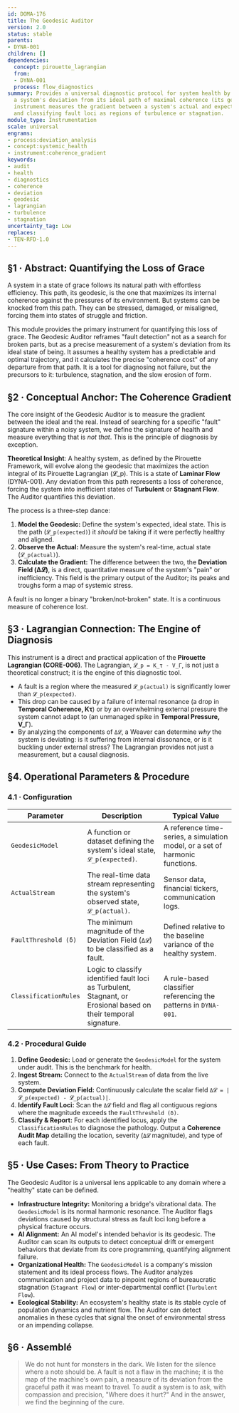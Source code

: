 ```yaml
---
id: DOMA-176
title: The Geodesic Auditor
version: 2.0
status: stable
parents:
- DYNA-001
children: []
dependencies:
  concept: pirouette_lagrangian
  from:
  - DYNA-001
  process: flow_diagnostics
summary: Provides a universal diagnostic protocol for system health by quantifying
  a system's deviation from its ideal path of maximal coherence (its geodesic). This
  instrument measures the gradient between a system's actual and expected state, identifying
  and classifying fault loci as regions of turbulence or stagnation.
module_type: Instrumentation
scale: universal
engrams:
- process:deviation_analysis
- concept:systemic_health
- instrument:coherence_gradient
keywords:
- audit
- health
- diagnostics
- coherence
- deviation
- geodesic
- lagrangian
- turbulence
- stagnation
uncertainty_tag: Low
replaces:
- TEN-RFD-1.0
---
```

## §1 · Abstract: Quantifying the Loss of Grace

A system in a state of grace follows its natural path with effortless efficiency. This path, its geodesic, is the one that maximizes its internal coherence against the pressures of its environment. But systems can be knocked from this path. They can be stressed, damaged, or misaligned, forcing them into states of struggle and friction.

This module provides the primary instrument for quantifying this loss of grace. The Geodesic Auditor reframes "fault detection" not as a search for broken parts, but as a precise measurement of a system's deviation from its ideal state of being. It assumes a healthy system has a predictable and optimal trajectory, and it calculates the precise "coherence cost" of any departure from that path. It is a tool for diagnosing not failure, but the precursors to it: turbulence, stagnation, and the slow erosion of form.

## §2 · Conceptual Anchor: The Coherence Gradient

The core insight of the Geodesic Auditor is to measure the gradient between the ideal and the real. Instead of searching for a specific "fault" signature within a noisy system, we define the signature of health and measure everything that is *not that*. This is the principle of diagnosis by exception.

**Theoretical Insight**: A healthy system, as defined by the Pirouette Framework, will evolve along the geodesic that maximizes the action integral of its Pirouette Lagrangian (𝓛_p). This is a state of **Laminar Flow** (DYNA-001). Any deviation from this path represents a loss of coherence, forcing the system into inefficient states of **Turbulent** or **Stagnant Flow**. The Auditor quantifies this deviation.

The process is a three-step dance:
1.  **Model the Geodesic:** Define the system's expected, ideal state. This is the path (`𝓛_p(expected)`) it *should* be taking if it were perfectly healthy and aligned.
2.  **Observe the Actual:** Measure the system's real-time, actual state (`𝓛_p(actual)`).
3.  **Calculate the Gradient:** The difference between the two, the **Deviation Field (Δ𝓛)**, is a direct, quantitative measure of the system's "pain" or inefficiency. This field is the primary output of the Auditor; its peaks and troughs form a map of systemic stress.

A fault is no longer a binary "broken/not-broken" state. It is a continuous measure of coherence lost.

## §3 · Lagrangian Connection: The Engine of Diagnosis

This instrument is a direct and practical application of the **Pirouette Lagrangian (CORE-006)**. The Lagrangian, `𝓛_p = K_τ - V_Γ`, is not just a theoretical construct; it is the engine of this diagnostic tool.

*   A fault is a region where the measured `𝓛_p(actual)` is significantly lower than `𝓛_p(expected)`.
*   This drop can be caused by a failure of internal resonance (a drop in **Temporal Coherence, Kτ**) or by an overwhelming external pressure the system cannot adapt to (an unmanaged spike in **Temporal Pressure, V_Γ**).
*   By analyzing the components of `Δ𝓛`, a Weaver can determine *why* the system is deviating: is it suffering from internal dissonance, or is it buckling under external stress? The Lagrangian provides not just a measurement, but a causal diagnosis.

## §4. Operational Parameters & Procedure

### 4.1 · Configuration
| Parameter | Description | Typical Value |
|-----------|-------------|---------------|
| `GeodesicModel` | A function or dataset defining the system's ideal state, `𝓛_p(expected)`. | A reference time-series, a simulation model, or a set of harmonic functions. |
| `ActualStream` | The real-time data stream representing the system's observed state, `𝓛_p(actual)`. | Sensor data, financial tickers, communication logs. |
| `FaultThreshold (δ)` | The minimum magnitude of the Deviation Field (`Δ𝓛`) to be classified as a fault. | Defined relative to the baseline variance of the healthy system. |
| `ClassificationRules` | Logic to classify identified fault loci as Turbulent, Stagnant, or Erosional based on their temporal signature. | A rule-based classifier referencing the patterns in `DYNA-001`. |

### 4.2 · Procedural Guide
1.  **Define Geodesic:** Load or generate the `GeodesicModel` for the system under audit. This is the benchmark for health.
2.  **Ingest Stream:** Connect to the `ActualStream` of data from the live system.
3.  **Compute Deviation Field:** Continuously calculate the scalar field `Δ𝓛 = |𝓛_p(expected) - 𝓛_p(actual)|`.
4.  **Identify Fault Loci:** Scan the `Δ𝓛` field and flag all contiguous regions where the magnitude exceeds the `FaultThreshold (δ)`.
5.  **Classify & Report:** For each identified locus, apply the `ClassificationRules` to diagnose the pathology. Output a **Coherence Audit Map** detailing the location, severity (`Δ𝓛` magnitude), and type of each fault.

## §5 · Use Cases: From Theory to Practice

The Geodesic Auditor is a universal lens applicable to any domain where a "healthy" state can be defined.

*   **Infrastructure Integrity:** Monitoring a bridge's vibrational data. The `GeodesicModel` is its normal harmonic resonance. The Auditor flags deviations caused by structural stress as fault loci long before a physical fracture occurs.
*   **AI Alignment:** An AI model's intended behavior is its geodesic. The Auditor can scan its outputs to detect conceptual drift or emergent behaviors that deviate from its core programming, quantifying alignment failure.
*   **Organizational Health:** The `GeodesicModel` is a company's mission statement and its ideal process flows. The Auditor analyzes communication and project data to pinpoint regions of bureaucratic stagnation (`Stagnant Flow`) or inter-departmental conflict (`Turbulent Flow`).
*   **Ecological Stability:** An ecosystem's healthy state is its stable cycle of population dynamics and nutrient flow. The Auditor can detect anomalies in these cycles that signal the onset of environmental stress or an impending collapse.

## §6 · Assemblé

> We do not hunt for monsters in the dark. We listen for the silence where a note should be. A fault is not a flaw in the machine; it is the map of the machine's own pain, a measure of its deviation from the graceful path it was meant to travel. To audit a system is to ask, with compassion and precision, "Where does it hurt?" And in the answer, we find the beginning of the cure.
```